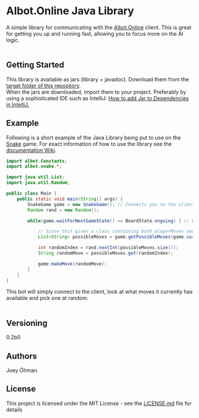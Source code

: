 # Albot.Online Java Library

A simple library for communicating with the [Albot.Online](https://Albot.Online) client. 
This is great for getting you up and running fast, allowing you to focus more on the AI logic.
<br><br>
## Getting Started
This library is available as jars (library + javadoc). Download them from the [target folder of this repository](https://github.com/Albot-Online/Albot-Java-Library/tree/master/target).<br>
When the jars are downloaded, import them to your project. Preferably by using a sophisticated IDE such as IntelliJ: [How to add Jar to Dependencies in IntelliJ.](https://www.jetbrains.com/help/idea/library.html#add-library-to-module-dependencies)

## Example
Following is a short example of the Java Library being put to use on the [Snake](https://www.albot.online/snake/) game. 
For exact information of how to use the library see the [documentation Wiki](https://github.com/Albot-Online/Albot-Java-Library/wiki).

```java
import albot.Constants;
import albot.snake.*;

import java.util.List;
import java.util.Random;

public class Main {
    public static void main(String[] args) {
        SnakeGame game = new SnakeGame(); // Connects you to the client
        Random rand = new Random();

        while(game.waitForNextGameState() == BoardState.ongoing) { // Gets/Updates the board

            // Since this gives a class containing both playerMoves and enemyMoves, we specify playerMoves
            List<String> possibleMoves = game.getPossibleMoves(game.currentBoard).playerMoves;

            int randomIndex = rand.nextInt(possibleMoves.size());
            String randomMove = possibleMoves.get(randomIndex);

            game.makeMove(randomMove);
        }
    }
}
```
This bot will simply connect to the client, look at what moves it currently has available and pick one at random.
<br><br>


## Versioning

  0.2b0
  
## Authors

  Joey Öhman

## License

This project is licensed under the MIT License - see the [LICENSE.md](https://github.com/Albot-Online/Albot-Java-Library/blob/master/LICENSE) file for details
